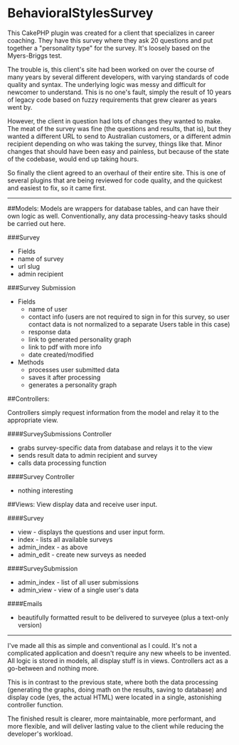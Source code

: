 # BehavioralStylesSurvey

This CakePHP plugin was created for a client that specializes in career coaching. They have this survey where they ask 20 questions and put together a "personality type" for the survey. It's loosely based on the Myers-Briggs test. 

The trouble is, this client's site had been worked on over the course of many years by several different developers, with varying standards of code quality and syntax. The underlying logic was messy and difficult for newcomer to understand. This is no one's fault, simply the result of 10 years of legacy code based on fuzzy requirements that grew clearer as years went by.

However, the client in question had lots of changes they wanted to make. The meat of the survey was fine (the questions and results, that is), but they wanted a different URL to send to Australian customers, or a different admin recipient depending on who was taking the survey, things like that. Minor changes that should have been easy and painless, but because of the state of the codebase, would end up taking hours.

So finally the client agreed to an overhaul of their entire site. This is one of several plugins that are being reviewed for code quality, and the quickest and easiest to fix, so it came first. 
___

##Models: 
Models are wrappers for database tables, and can have their own logic as well. Conventionally, any data processing-heavy tasks should be carried out here.

###Survey 
- Fields
 - name of survey
 - url slug
 - admin recipient

###Survey Submission
- Fields
  - name of user
  - contact info (users are not required to sign in for this survey, so user contact data is not normalized to a separate Users table in this case)
  - response data
  - link to generated personality graph
  - link to pdf with more info
  - date created/modified
- Methods
  - processes user submitted data
  - saves it after processing
  - generates a personality graph

##Controllers:

Controllers simply request information from the model and relay it to the appropriate view.

####SurveySubmissions Controller
- grabs survey-specific data from database and relays it to the view
- sends result data to admin recipient and survey
- calls data processing function

####Survey Controller 
- nothing interesting

##Views:
View display data and receive user input.

####Survey
- view - displays the questions and user input form.
- index - lists all available surveys
- admin_index - as above
- admin_edit - create new surveys as needed

####SurveySubmission
- admin_index - list of all user submissions
- admin_view - view of a single user's data

####Emails 	
- beautifully formatted result to be delivered to surveyee (plus a text-only version)

---

I've made all this as simple and conventional as I could. It's not a complicated application and doesn't require any new wheels to be invented. All logic is stored in models, all display stuff is in views. Controllers act as a go-between and nothing more. 

This is in contrast to the previous state, where both the data processing (generating the graphs, doing math on the results, saving to database) and display code (yes, the actual HTML) were located in a single, astonishing controller function. 

The finished result is clearer, more maintainable, more performant, and more flexible, and will deliver lasting value to the client while reducing the developer's workload.

		










